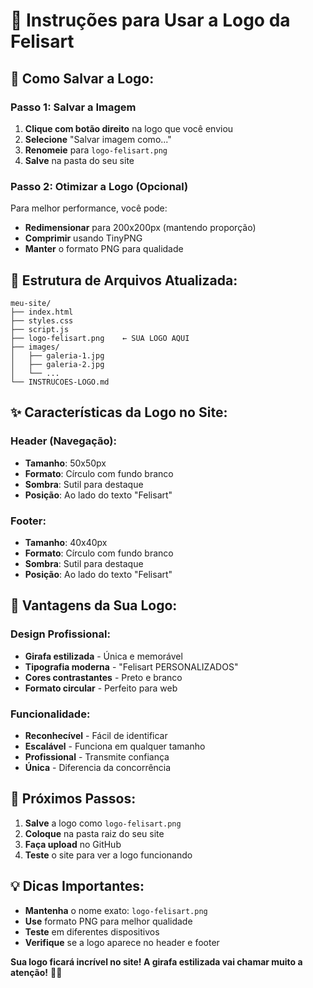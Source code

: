 # 🎨 Instruções para Usar a Logo da Felisart

## 📸 **Como Salvar a Logo:**

### **Passo 1: Salvar a Imagem**
1. **Clique com botão direito** na logo que você enviou
2. **Selecione** "Salvar imagem como..."
3. **Renomeie** para `logo-felisart.png`
4. **Salve** na pasta do seu site

### **Passo 2: Otimizar a Logo (Opcional)**
Para melhor performance, você pode:
- **Redimensionar** para 200x200px (mantendo proporção)
- **Comprimir** usando TinyPNG
- **Manter** o formato PNG para qualidade

## 📁 **Estrutura de Arquivos Atualizada:**
```
meu-site/
├── index.html
├── styles.css
├── script.js
├── logo-felisart.png    ← SUA LOGO AQUI
├── images/
│   ├── galeria-1.jpg
│   ├── galeria-2.jpg
│   └── ...
└── INSTRUCOES-LOGO.md
```

## ✨ **Características da Logo no Site:**

### **Header (Navegação):**
- **Tamanho**: 50x50px
- **Formato**: Círculo com fundo branco
- **Sombra**: Sutil para destaque
- **Posição**: Ao lado do texto "Felisart"

### **Footer:**
- **Tamanho**: 40x40px
- **Formato**: Círculo com fundo branco
- **Sombra**: Sutil para destaque
- **Posição**: Ao lado do texto "Felisart"

## 🎯 **Vantagens da Sua Logo:**

### **Design Profissional:**
- **Girafa estilizada** - Única e memorável
- **Tipografia moderna** - "Felisart PERSONALIZADOS"
- **Cores contrastantes** - Preto e branco
- **Formato circular** - Perfeito para web

### **Funcionalidade:**
- **Reconhecível** - Fácil de identificar
- **Escalável** - Funciona em qualquer tamanho
- **Profissional** - Transmite confiança
- **Única** - Diferencia da concorrência

## 🚀 **Próximos Passos:**

1. **Salve** a logo como `logo-felisart.png`
2. **Coloque** na pasta raiz do seu site
3. **Faça upload** no GitHub
4. **Teste** o site para ver a logo funcionando

## 💡 **Dicas Importantes:**

- **Mantenha** o nome exato: `logo-felisart.png`
- **Use** formato PNG para melhor qualidade
- **Teste** em diferentes dispositivos
- **Verifique** se a logo aparece no header e footer

**Sua logo ficará incrível no site! A girafa estilizada vai chamar muito a atenção!** 🦒✨
